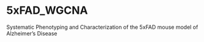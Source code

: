# 5xFAD_WGCNA
Systematic Phenotyping and Characterization of the 5xFAD mouse model of Alzheimer’s Disease 
